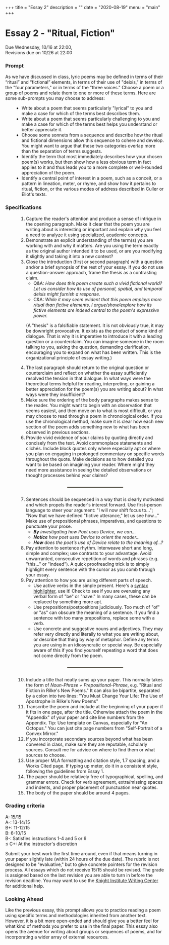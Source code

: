 +++
title = "Essay 2"
description = ""
date = "2020-08-19"
menu = "main"
+++

<div class="essay">

# Essay 2 - "Ritual, Fiction"

Due Wednesday, 10/16 at 22:00,  
Revisions due on 10/26 at 22:00

### Prompt
As we have discussed in class, lyric poems may be defined in terms of their “ritual” and “fictional” elements, in terms of their use of "deixis," in terms of the "four parameters," or in terms of the "three voices." Choose a poem or a group of poems and relate them to one or more of these terms. Here are some sub-prompts you may choose to address:
<ul style="margin-left: 2em">
<li> Write about a poem that seems particularly "lyrical" to you and make a case for which of the terms best describes them.
<li> Write about a poem that seems particularly challenging to you and make a case for which of the terms best helps you understand or better appreciate it.
<li> Choose some sonnets from a sequence and describe how the <span class="key">ritual</span> and <span class="key">fictional</span> dimensions allow this sequence to cohere and develop. You might want to argue that these two categories overlap more than the separation of terms suggests.
<li> Identify the term that most immediately describes how your chosen poem(s) works, but then show how a less obvious term in fact applies to it and thus leads you to a more complete or well-rounded appreciation of the poem.
<li> Identify a central point of interest in a poem, such as a conceit, or a pattern in lineation, meter, or rhyme, and show how it pertains to ritual, fiction, or the various modes of address described in  Culler or Eliot's texts.

</ul>

### Specifications
<ol style="margin-left:3em">

<li> Capture the reader's attention and produce a sense of intrigue in the opening paragraph. Make it clear that the poem you are writing about is interesting or important and explain why you feel a need to analyze it using specialized, academic concepts.
<li> Demonstrate an explicit understanding of the term(s) you are working with and why it matters. Are you using the term exactly as the original author intended it to be used, or are you modifying it slightly and taking it into a new context?
<li> Close the introduction (first or second paragraph) with a question and/or a brief synopsis of the rest of your essay. If you do not use a question-answer approach, frame the thesis as a contrasting claim.

* Q&A: *How does this poem create such a vivid fictional world? Let us consider how its use of personal, spatial, and temporal deixis might furnish a response.*
* C&A: *While it may seem evident that this poem employs more ritual than fictive elements, I argue/show/explore how its fictive elements are indeed central to the poem's expressive power.*

(A "thesis" is a falsifiable statement. It is not obviously true, it may be downright provocative. It exists as the product of some kind of dialogue. That is why it is imperative to introduce it with a leading question or a counterclaim. You can imagine someone in the room talking to you, asking the question, demanding clarification, encouraging you to expand on what has been written. This is the organizational principle of essay writing.)

<li> The last paragraph should return to the original question or counterclaim and reflect on whether the essay sufficiently resolved the tension in that dialogue. In what ways were the theoretical terms helpful for reading, interpreting, or gaining a better appreciation for the poem(s) you are writing about? In what ways were they insufficient?


<li> Make sure the ordering of the body paragraphs makes sense to the reader. You might want to begin with an observation that seems easiest, and then move on to what is most difficult, or you may choose to read through a poem in chronological order. If you use the chronological method, make sure it is clear how each new section of the poem adds something new to what has been observed in previous sections.

<li> Provide vivid evidence of your claims by quoting directly and concisely from the text. Avoid commonplace statements and clichés. Include block quotes only where especially apt or where you plan on engaging in prolonged commentary on specific words throughout the quote. Make decisions as to how detailed you want to be based on imagining your reader. Where might they need more assistance in seeing the detailed observations or thought processes behind your claims?

<hr style="border: .5px solid rgb(147,141,123); margin: 2em auto; width: 40%">

<li> Sentences should be sequenced in a way that is clearly motivated and which propels the reader's interest forward. Use first-person language to steer your argument: "I will now shift focus to..."; "Now that we have defined "fictive utterance," let us see how..." Make use of prepositional phrases, imperatives, and questions to punctuate your prose.

* *<b>By</b> investigating how Poet uses Device, we can...*
* *<b>Notice</b> how poet uses Device to orient the reader...*
* *<b>How</b> does the poet's use of Device relate to the meaning of...?*
<li> Pay attention to sentence rhythm. Interweave short and long, simple and complex; use contrasts to your advantage. Avoid unwarranted, consecutive repetition of words and phrases (e.g. "this..." or "indeed"). A quick proofreading trick is to simply highlight every sentence with the cursor as you comb through your essay.

<li> Pay attention to how you are using different parts of speech.

* Use active verbs in the simple present. Here's a <a href="https://english.edward.io">syntax highlighter</a>, use it! Check to see if you are overusing any verbal form of "be" or "have." In many cases, these can be replaced by something more apt.
* Use prepositions/postpositions judiciously. Too much of "of" or "as" can obscure the meaning of a sentence. If you find a sentence with too many prepositions, replace some with a verb.
* Use concrete and suggestive nouns and adjectives. They may refer very directly and literally to what you are writing about, or describe that thing by way of metaphor. Define any terms you are using in an idiosyncratic or special way. Be especially aware of this if you find yourself repeating a word that does not come directly from the poem.


<hr style="border: .5px solid rgb(147,141,123); margin: 2em auto; width: 40%">

<li> Include a title that neatly sums up your paper. This normally takes the form of <i>Noun-Phrase + Prepositional-Phrase</i>, e.g. "Ritual and Fiction in Rilke's New Poems." It can also be bipartite, separated by a colon into two lines: "You Must Change Your Life: The Use of Apostrophe in Rilke's New Poems"
<li> Transcribe the poem and include at the beginning of your paper if it fits in one page, after the title. Otherwise attach the poem in the "Appendix" of your paper and cite line numbers from the Appendix. Tip: Use template on Canvas, especially for "An Octopus." You can just cite page numbers from "Self-Portrait of a Convex Mirror."
<li> If you incorporate secondary sources beyond what has been convered in class, make sure they are reputable, scholarly sources. Consult me for advice on where to find them or what sources to choose.
<li> Use proper MLA formatting and citation style, 1.7 spacing, and a Works Cited page. If typing up meter, do it in a consistent style, following the guidelines from Essay 1.
<li> The paper should be relatively free of typographical, spelling, and grammar errors. Check for verb agreement, extra/missing spaces and indents, and proper placement of punctuation near quotes.
<li> The body of the paper should be around 4 pages.
</ol>

### Grading criteria

A: 15/15  
A-: 13-14/15  
B+: 11-12/15  
B: 6-10/15  
B-: Satisfies instructions 1-4 and 5 or 6  
≤ C+: At the instructor's discretion

Submit your best work the first time around, even if that means turning in your paper slightly late (within 24 hours of the due date). The rubric is not designed to be "evaluative," but to give concrete pointers for the revision process. All essays which do not receive 15/15 should be revised. The grade is assigned based on the last revision you are able to turn in before the revision deadline. You may want to use the [Knight Institute Writing Center](https://cornell.mywconline.net) for additional help.



### Looking Ahead

Like the previous essay, this prompt allows you to practice reading a poem using specific terms and methodologies inherited from another text. However, it is a bit more open-ended and should give you a better feel for what kind of methods you prefer to use in the final paper. This essay also opens the avenue for writing about groups or sequences of poems, and for incorporating a wider array of external resources.

</div>

